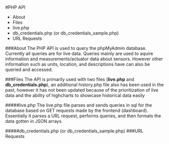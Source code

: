 #PHP API

* About
* Files
 * live.php
 * db_credentials.php (or db_credentials_sample.php)
* URL Requests

###About
The PHP API is used to query the phpMyAdmin database. Currently all queries are for live data. Queries mainly are used to aquire information and measurements/actuator data about sensors. However other information such as units, location, and descriptions have can also be queried and accessed. 

###Files
The API is primarily used with two files (__live.php__ and __db_credentials.php__), an additional history.php file also has been used in the past, however it has not been updated because of the prioritization of live data and the ability of highcharts to showcase historical data easily

#####live.php
The live.php file parses and sends queries in sql for the database based on GET requests made by the frontend (dashboard). Essentially it parses a URL request, performs queries, and then formats the data gotten in JSON arrays. 

#####db_credentials.php (or db_credentials_sample.php)
###URL Requests
